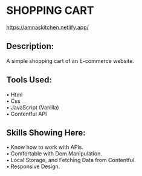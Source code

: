 # SHOPPING CART
https://amnaskitchen.netlify.app/

## Description: 
A simple shopping cart of an E-commerce website.<br>

## Tools Used:
•	  Html<br>
•	  Css<br>
•	  JavaScript (Vanilla)<br>
•	  Contentful API

## Skills Showing Here: 
•	  Know how to work with APIs.<br>
•	  Comfortable with Dom Manipulation.<br>
•	  Local Storage, and Fetching Data from Contentful.<br>
•	  Responsive Design.

